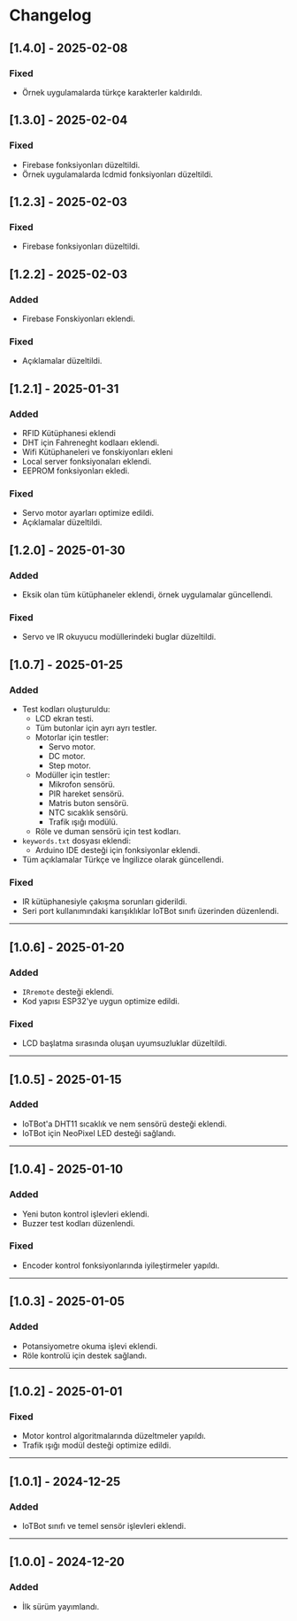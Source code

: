# Changelog
## [1.4.0] - 2025-02-08
### Fixed 
- Örnek uygulamalarda türkçe karakterler kaldırıldı. 

## [1.3.0] - 2025-02-04
### Fixed 
- Firebase fonksiyonları düzeltildi. 
- Örnek uygulamalarda lcdmid fonksiyonları düzeltildi. 

## [1.2.3] - 2025-02-03

### Fixed 
- Firebase fonksiyonları düzeltildi. 

## [1.2.2] - 2025-02-03
### Added
- Firebase Fonskiyonları eklendi. 

### Fixed 
- Açıklamalar düzeltildi. 

## [1.2.1] - 2025-01-31
### Added
- RFID Kütüphanesi eklendi 
- DHT için Fahreneght kodlaarı eklendi. 
- Wifi Kütüphaneleri ve fonskiyonları ekleni 
- Local server fonksiyonaları eklendi. 
- EEPROM fonksiyonları ekledi.

### Fixed
- Servo motor ayarları optimize edildi. 
- Açıklamalar düzeltildi. 

## [1.2.0] - 2025-01-30
### Added
- Eksik olan tüm kütüphaneler eklendi, örnek uygulamalar güncellendi. 

### Fixed
- Servo ve IR okuyucu modüllerindeki buglar düzeltildi. 

## [1.0.7] - 2025-01-25
### Added
- Test kodları oluşturuldu:
  - LCD ekran testi.
  - Tüm butonlar için ayrı ayrı testler.
  - Motorlar için testler:
    - Servo motor.
    - DC motor.
    - Step motor.
  - Modüller için testler:
    - Mikrofon sensörü.
    - PIR hareket sensörü.
    - Matris buton sensörü.
    - NTC sıcaklık sensörü.
    - Trafik ışığı modülü.
  - Röle ve duman sensörü için test kodları.
- `keywords.txt` dosyası eklendi:
  - Arduino IDE desteği için fonksiyonlar eklendi.
- Tüm açıklamalar Türkçe ve İngilizce olarak güncellendi.

### Fixed
- IR kütüphanesiyle çakışma sorunları giderildi.
- Seri port kullanımındaki karışıklıklar IoTBot sınıfı üzerinden düzenlendi.

---

## [1.0.6] - 2025-01-20
### Added
- `IRremote` desteği eklendi.
- Kod yapısı ESP32'ye uygun optimize edildi.

### Fixed
- LCD başlatma sırasında oluşan uyumsuzluklar düzeltildi.

---

## [1.0.5] - 2025-01-15
### Added
- IoTBot'a DHT11 sıcaklık ve nem sensörü desteği eklendi.
- IoTBot için NeoPixel LED desteği sağlandı.

---

## [1.0.4] - 2025-01-10
### Added
- Yeni buton kontrol işlevleri eklendi.
- Buzzer test kodları düzenlendi.

### Fixed
- Encoder kontrol fonksiyonlarında iyileştirmeler yapıldı.

---

## [1.0.3] - 2025-01-05
### Added
- Potansiyometre okuma işlevi eklendi.
- Röle kontrolü için destek sağlandı.

---

## [1.0.2] - 2025-01-01
### Fixed
- Motor kontrol algoritmalarında düzeltmeler yapıldı.
- Trafik ışığı modül desteği optimize edildi.

---

## [1.0.1] - 2024-12-25
### Added
- IoTBot sınıfı ve temel sensör işlevleri eklendi.

---

## [1.0.0] - 2024-12-20
### Added
- İlk sürüm yayımlandı.
